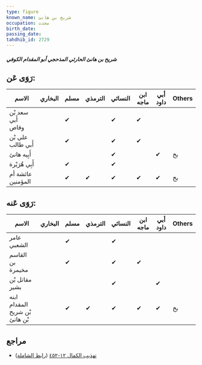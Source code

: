 ```yaml
---
type: figure
known_name: شريح بن هانئ
occupation: محدث
birth_date:
passing_date:
tahdhib_id: 2729
---
```

##### شريح بن هانئ الحارثي المذحجي أبو المقدام الكوفي

## رَوَى عَن:
| الاسم             | البخاري | مسلم | الترمذي | النسائي | ابن ماجه | أبي داود | Others |
| ----------------- | ------- | ---- | ------- | ------- | -------- | -------- | ------ |
| سعد بْن أَبي وقاص |         | ✔    |         | ✔       | ✔        |          |        |
| علي بْن أَبي طالب |         | ✔    |         | ✔       | ✔        |          |        |
| أَبِيه هانئ       |         |      |         | ✔       |          | ✔        | بخ     |
| أَبِي هُرَيْرة    |         | ✔    |         | ✔       |          |          |        |
| عائشة أم المؤمنين |         | ✔    | ✔       | ✔       | ✔        | ✔        | بخ     |
## رَوَى عَنه:
| الاسم                          | البخاري | مسلم | الترمذي | النسائي | ابن ماجه | أبي داود | Others |
| ------------------------------ | ------- | ---- | ------- | ------- | -------- | -------- | ------ |
| عامر الشعبي                    |         | ✔    |         | ✔       |          |          |        |
| القاسم بن مخيمرة               |         | ✔    |         | ✔       | ✔        |          |        |
| مقاتل بْن بشير                 |         |      |         | ✔       |          | ✔        |        |
| ابنه المقدام بْن شريح بْن هانئ |         | ✔    | ✔       | ✔       | ✔        | ✔        | بخ     |
## مراجع
- [تهذيب الكمال ١٢-٤٥٢](obsidian://open?vault=Tahdhib-al-Kamal&file=Figures/٢٧٢٩-شريح%20بن%20هانئ%20الحارثي%20المذحجي%20أبو%20المقدام%20الكوفي) ([رابط الشاملة](https://shamela.ws/book/3722/6225))